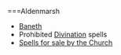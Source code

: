 ===Aldenmarsh
- [Baneth](baneth.md)
- Prohibited [Divination](divination.md) spells
- [Spells for sale by the Church](spell_sales.md)
